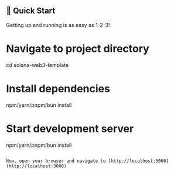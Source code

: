 ## 🚀 Quick Start

Getting up and running is as easy as 1-2-3!


# Navigate to project directory
cd solana-web3-template

# Install dependencies
npm/yarn/pnpm/bun install

# Start development server
npm/yarn/pnpm/bun install

```

Now, open your browser and navigate to [http://localhost:3000](http://localhost:3000) 
